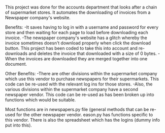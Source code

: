 This project was done for the accounts department that looks after a chain of
supermarket stores. It automates the downloading of invoices from a Newspaper company's website.

Benefits: 
-It saves having to log in with a username and password for every store and then waiting for 
each page to load before downloading each invoice.
-The newspaper company's website has a glitch whereby the invoice sometimes doesn't 
download properly when click the download button. This project has been coded to take this into
account and re-downloads and deletes the invoice that downloaded with a size of 0 bytes.
-When the invoices are downloaded they are merged together into one document.

Other Benefits:
-There are other divisions within the supermarket company which use this vendor to purchase 
newspapers for their supermarkets. This code can be re-used with the relevant log ins for 
those stores.
-Also, the various divisions within the supermarket company have a second newspaper vendor. This
code can be re-used as has been broken up into functions which would be suitable.

Most functions are in newspapers.py file (general methods that can be re-used for the other newspaper vendor. 
eason.py has functions specific to this vendor. There is also the spreadsheet which has the logins (dummy info put into this). 
